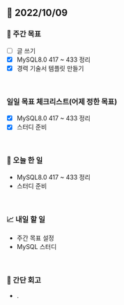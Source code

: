 ## 📅 2022/10/09


### 👏 주간 목표

- [ ] 글 쓰기
- [x] MySQL8.0 417 ~ 433 정리
- [x] 경력 기술서 템플릿 만들기

<br/>

### 일일 목표 체크리스트(어제 정한 목표)

- [x] MySQL8.0 417 ~ 433 정리
- [x] 스터디 준비

<br/>

### 💯 오늘 한 일

- MySQL8.0 417 ~ 433 정리
- 스터디 준비

<br/>

### 📈 내일 할 일

- 주간 목표 설정
- MySQL 스터디

<br/>

### 🤔 간단 회고

- .
